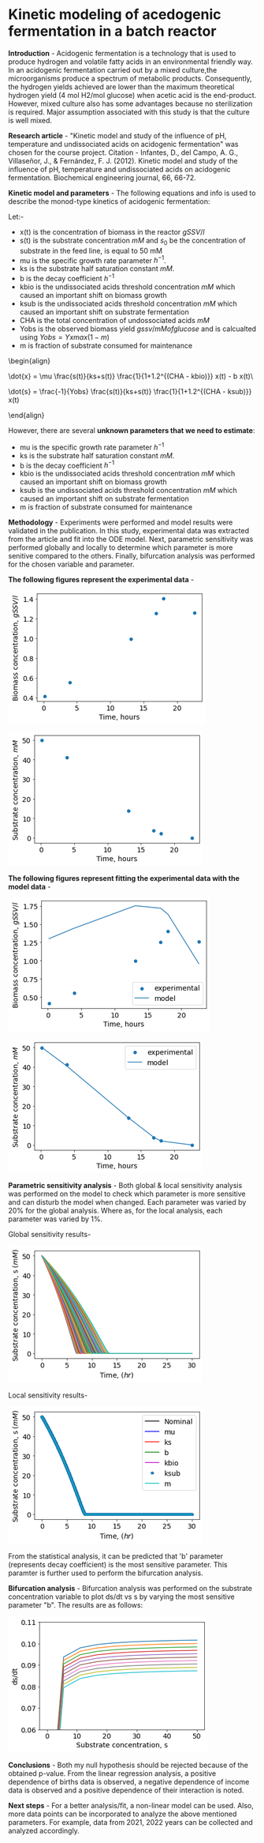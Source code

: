 # Kinetic modeling of acedogenic fermentation in a batch reactor

**Introduction** -
Acidogenic fermentation is a technology that is used to produce hydrogen and volatile fatty acids in an environmental friendly way. In an acidogenic fermentation carried out by a mixed culture,the microorganisms produce a spectrum of metabolic products. Consequently, the hydrogen yields achieved are lower than the maximum theoretical hydrogen yield (4 mol H2/mol glucose) when acetic acid is the end-product. However, mixed culture also has some advantages because no sterilization is required. Major assumption associated with this study is that the culture is well mixed. 

**Research article** -
"Kinetic model and study of the influence of pH, temperature and undissociated acids on acidogenic fermentation" was chosen for the course project.
Citation - Infantes, D., del Campo, A. G., Villaseñor, J., & Fernández, F. J. (2012). Kinetic model and study of the influence of pH, temperature and undissociated acids on acidogenic fermentation. Biochemical engineering journal, 66, 66-72.

**Kinetic model and parameters** -
The following equations and info is used to describe the monod-type kinetics of acidogenic fermentation:

Let:-
- x(t) is the concentration of biomass in the reactor $gSSV/l$
- s(t) is the substrate concentration $mM$ and $s_0$ be the concentration of substrate in the feed line, is equal to 50 mM
- mu is the specific growth rate parameter $h^{-1}$.
- ks is the substrate half saturation constant $mM$.
- b is the decay coefficient $h^{-1}$
- kbio is the undissociated acids threshold concentration $mM$ which caused an important shift on biomass growth 
- ksub is the undissociated acids threshold concentration $mM$ which caused an important shift on substrate fermentation
- CHA is the total concentration of undossociated acids $mM$
- Yobs is the observed biomass yield $gssv/mM of glucose$ and is calcualted using $Yobs = Yxmax(1-m)$
- m is fraction of substrate consumed for maintenance

\begin{align}

\dot{x} = \mu \frac{s(t)}{ks+s(t)} \frac{1}{1+1.2^{(CHA - kbio)}} x(t) - b x(t)\

\dot{s} = \frac{-1}{Yobs} \frac{s(t)}{ks+s(t)} \frac{1}{1+1.2^{(CHA - ksub)}} x(t)

\end{align}

However, there are several **unknown parameters that we need to estimate**:

- mu is the specific growth rate parameter $h^{-1}$
- ks is the substrate half saturation constant $mM$.
- b is the decay coefficient $h^{-1}$
- kbio is the undissociated acids threshold concentration $mM$ which caused an important shift on biomass growth 
- ksub is the undissociated acids threshold concentration $mM$ which caused an important shift on substrate fermentation
- m is fraction of substrate consumed for maintenance

**Methodology** -
Experiments were performed and model results were validated in the publication. In this study, experimental data was extracted from the article and fit into the ODE model. Next, parametric sensitivity was performed globally and locally to determine which parameter is more senitive compared to the others. Finally, bifurcation analysis was performed for the chosen variable and parameter.

**The following figures represent the experimental data** -

![download (8)](https://github.com/LAA147/Project2/blob/main/download%20(8).png)

![download (9)](https://github.com/LAA147/Project2/blob/main/download%20(9).png)

**The following figures represent fitting the experimental data with the model data** -

![download (10)](https://github.com/LAA147/Project2/blob/main/download%20(10).png)

![download (11)](https://github.com/LAA147/Project2/blob/main/download%20(11).png)

**Parametric sensitivity analysis** - 
Both global & local sensitivity analysis was performed on the model to check which parameter is more sensitive and can disturb the model when changed. Each parameter was varied by 20% for the global analysis. Where as, for the local analysis, each parameter was varied by 1%.

Global sensitivity results- 

![download (12)](https://github.com/LAA147/Project2/blob/main/download%20(12).png)

Local sensitivity results- 

![download (13)](https://github.com/LAA147/Project2/blob/main/download%20(13).png)

From the statistical analysis, it can be predicted that 'b' parameter (represents decay coefficient) is the most sensitive parameter. This paramter is further used to perform the bifurcation analysis.

**Bifurcation analysis** -
Bifurcation analysis was performed on the substrate concentration variable to plot ds/dt vs s by varying the most sensitive parameter "b". The results are as follows:

![download (14)](https://github.com/LAA147/Project2/blob/main/download%20(14).png)

**Conclusions** - 
Both my null hypothesis should be rejected because of the obtained p-value. From the linear regression analysis, a positive dependence of births data is observed, a negative dependence of income data is observed and a positive dependence of their interaction is noted.


**Next steps** - 
For a better analysis/fit, a non-linear model can be used. Also, more data points can be incorporated to analyze the above mentioned parameters. For example, data from 2021, 2022 years can be collected and analyzed accordingly.
